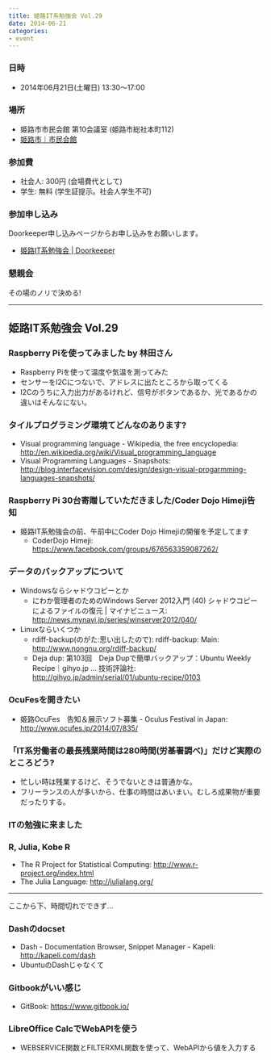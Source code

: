 ```yaml
---
title: 姫路IT系勉強会 Vol.29
date: 2014-06-21
categories:
- event
---
```


### 日時

-   2014年06月21日(土曜日) 13:30～17:00

### 場所

-   姫路市市民会館 第10会議室 (姫路市総社本町112)
-   [姫路市｜市民会館](http://www.city.himeji.lg.jp/s30/2842800.html)

### 参加費

-   社会人: 300円 (会場費代として)
-   学生: 無料 (学生証提示。社会人学生不可)

### 参加申し込み

Doorkeeper申し込みページからお申し込みをお願いします。

-   [姫路IT系勉強会 | Doorkeeper](http://histudy.doorkeeper.jp/events/12148)

### 懇親会

その場のノリで決める!

------------------------------------------------------------------------

姫路IT系勉強会 Vol.29
---------------------

### Raspberry Piを使ってみました by 林田さん

-   Raspberry Piを使って温度や気温を測ってみた
-   センサーをI2Cにつないで、アドレスに出たところから取ってくる
-   I2Cのうちに入力出力があるけれど、信号がボタンであるか、光であるかの違いはそんなにない。

### タイルプログラミング環境てどんなのあります?

-   Visual programming language - Wikipedia, the free encyclopedia: <http://en.wikipedia.org/wiki/Visual_programming_language>
-   Visual Programming Languages - Snapshots: <http://blog.interfacevision.com/design/design-visual-progarmming-languages-snapshots/>

### Raspberry Pi 30台寄贈していただきました/Coder Dojo Himeji告知

-   姫路IT系勉強会の前、午前中にCoder Dojo Himejiの開催を予定してます
    -   CoderDojo Himeji: <https://www.facebook.com/groups/676563359087262/>

### データのバックアップについて

-   Windowsならシャドウコピーとか
    -   にわか管理者のためのWindows Server 2012入門 (40) シャドウコピーによるファイルの復元 | マイナビニュース: <http://news.mynavi.jp/series/winserver2012/040/>
-   Linuxならいくつか
    -   rdiff-backup(のがた:思い出したので): rdiff-backup: Main: <http://www.nongnu.org/rdiff-backup/>
    -   Deja dup: 第103回　Deja Dupで簡単バックアップ：Ubuntu Weekly Recipe｜gihyo.jp … 技術評論社: <http://gihyo.jp/admin/serial/01/ubuntu-recipe/0103>

### OcuFesを開きたい

-   姫路OcuFes　告知＆展示ソフト募集 - Oculus Festival in Japan: <http://www.ocufes.jp/2014/07/835/>

### 「IT系労働者の最長残業時間は280時間(労基署調べ)」だけど実際のところどう?

-   忙しい時は残業するけど、そうでないときは普通かな。
-   フリーランスの人が多いから、仕事の時間はあいまい。むしろ成果物が重要だったりする。

### ITの勉強に来ました

### R, Julia, Kobe R

-   The R Project for Statistical Computing: <http://www.r-project.org/index.html>
-   The Julia Language: <http://julialang.org/>

------------------------------------------------------------------------

ここから下、時間切れでできず…

### Dashのdocset

-   Dash - Documentation Browser, Snippet Manager - Kapeli: <http://kapeli.com/dash>
-   UbuntuのDashじゃなくて

### Gitbookがいい感じ

-   GitBook: <https://www.gitbook.io/>

### LibreOffice CalcでWebAPIを使う

-   WEBSERVICE関数とFILTERXML関数を使って、WebAPIから値を入力する
